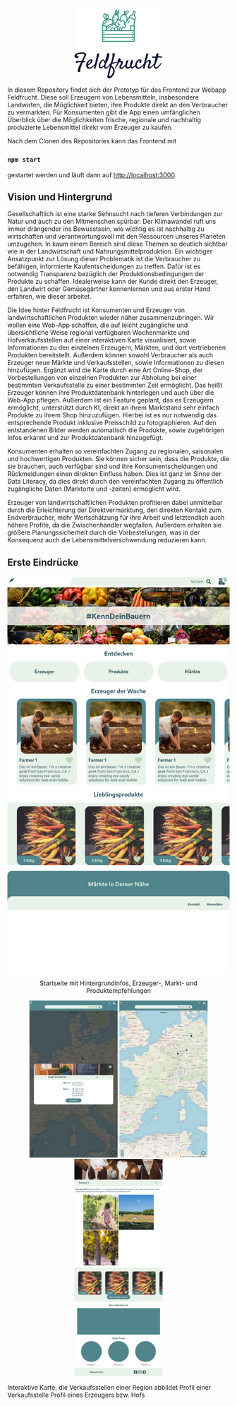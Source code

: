 <p align="center">
  <img src="https://github.com/feldfrucht/feldfruchtapp/blob/main/logo_large.png?raw=true" width="200">
</p>

In diesem Repository findet sich der Prototyp für das Frontend zur Webapp Feldfrucht. Diese soll Erzeugern von Lebensmitteln, insbesondere Landwirten, die Möglichkeit bieten, ihre Produkte direkt an den Verbraucher zu vermarkten. Für Konsumenten gibt die App einen umfänglichen Überblick über die Möglichkeiten frische, regionale und nachhaltig produzierte Lebensmittel direkt vom Erzeuger zu kaufen.

Nach dem Clonen des Repositories kann das Frontend mit 

### `npm start`

gestartet werden und läuft dann auf [http://localhost:3000](http://localhost:3000).

## Vision und Hintergrund

Gesellschaftlich ist eine starke Sehnsucht nach tieferen Verbindungen zur Natur und auch zu den Mitmenschen spürbar. Der Klimawandel ruft uns immer drängender ins Bewusstsein, wie wichtig es ist nachhaltig zu wirtschaften und verantwortungsvoll mit den Ressourcen unseres Planeten umzugehen. In kaum einem Bereich sind diese Themen so deutlich sichtbar wie in der Landwirtschaft und Nahrungsmittelproduktion. 
Ein wichtiger Ansatzpunkt zur Lösung dieser Problematik ist die Verbraucher zu befähigen, informierte Kaufentscheidungen zu treffen. Dafür ist es notwendig Transparenz bezüglich der Produktionsbedingungen der Produkte zu schaffen. Idealerweise kann der Kunde direkt den Erzeuger, den Landwirt oder Gemüsegärtner kennenlernen und aus erster Hand erfahren, wie dieser arbeitet. 

Die Idee hinter Feldfrucht ist Konsumenten und Erzeuger von landwirtschaftlichen Produkten wieder näher zusammenzubringen. Wir wollen eine Web-App schaffen, die auf leicht zugängliche und übersichtliche Weise regional verfügbaren Wochenmärkte und Hofverkaufsstellen auf einer interaktiven Karte visualisiert, sowie Informationen zu den einzelnen Erzeugern, Märkten, und dort vertriebenen Produkten bereitstellt. Außerdem können sowohl Verbraucher als auch Erzeuger neue Märkte und Verkaufsstellen, sowie Informationen zu diesen hinzufügen.
Ergänzt wird die Karte durch eine Art Online-Shop, der Vorbestellungen von einzelnen Produkten zur Abholung bei einer bestimmten Verkaufsstelle zu einer bestimmten Zeit ermöglicht. Das heißt Erzeuger können ihre Produktdatenbank hinterlegen und auch über die Web-App pflegen.
Außerdem ist ein Feature geplant, das es Erzeugern ermöglicht, unterstützt durch KI, direkt an ihrem Marktstand sehr einfach Produkte zu ihrem Shop hinzuzufügen. Hierbei ist es nur notwendig das entsprechende Produkt inklusive Preisschild zu fotographieren. Auf den entstandenen Bilder werden automatisch die Produkte, sowie zugehörigen Infos erkannt und zur Produktdatenbank hinzugefügt.

Konsumenten erhalten so vereinfachten Zugang zu regionalen, saisonalen und hochwertigen Produkten. Sie können sicher sein, dass die Produkte, die sie brauchen, auch verfügbar sind und ihre Konsumentscheidungen und Rückmeldungen einen direkten Einfluss haben. Dies ist ganz im Sinne der Data Literacy, da dies direkt durch den vereinfachten Zugang zu öffentlich zugängliche Daten (Marktorte und -zeiten) ermöglicht wird.

Erzeuger von landwirtschaftlichen Produkten profitieren dabei unmittelbar durch die Erleichterung der Direktvermarktung, den direkten Kontakt zum Endverbraucher, mehr Wertschätzung für ihre Arbeit und letztendlich auch höhere Profite, da die Zwischenhändler wegfallen. Außerdem erhalten sie größere Planungssicherheit durch die Vorbestellungen, was in der Konsequenz auch die Lebensmittelverschwendung reduzieren kann.

## Erste Eindrücke
<div align="center" margin="10px">
  <div width="200" vertical-align="top">
    <img src="https://github.com/feldfrucht/feldfruchtapp/blob/main/Screenshot_2021-04-04%20React%20App.png?raw=true" >
    <p>Startseite mit Hintergrundinfos, Erzeuger-, Markt- und Produktempfehlungen</p>
  </div>
  <img src="https://github.com/feldfrucht/feldfruchtapp/blob/main/Screenshot_2021-04-04%20React%20App(1).png?raw=true" width="200" vertical-align="top">
  <img src="https://github.com/feldfrucht/feldfruchtapp/blob/main/Screenshot_2021-04-04%20React%20App(2).png?raw=true" width="200" vertical-align="top">
  <img src="https://github.com/feldfrucht/feldfruchtapp/blob/main/Screenshot_2021-04-04%20React%20App(3).png?raw=true" width="200" vertical-align="top">
</div>

Interaktive Karte, die Verkaufsstellen einer Region abbildet
Profil einer Verkaufsstelle
Profil eines Erzeugers bzw. Hofs

